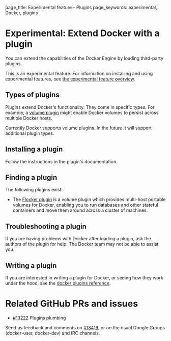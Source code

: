 page_title: Experimental feature - Plugins
page_keywords: experimental, Docker, plugins

# Experimental: Extend Docker with a plugin 

You can extend the capabilities of the Docker Engine by loading third-party
plugins. 

This is an experimental feature. For information on installing and using experimental features, see [the experimental feature overview](experimental.md).

## Types of plugins

Plugins extend Docker's functionality.  They come in specific types.  For
example, a [volume plugin](/experimental/plugins_volume) might enable Docker
volumes to persist across multiple Docker hosts.

Currently Docker supports volume plugins. In the future it will support
additional plugin types.

## Installing a plugin

Follow the instructions in the plugin's documentation.

## Finding a plugin

The following plugins exist:

* The [Flocker plugin](https://clusterhq.com/docker-plugin/) is a volume plugin
which provides multi-host portable volumes for Docker, enabling you to run
  databases and other stateful containers and move them around across a cluster
  of machines.

## Troubleshooting a plugin

If you are having problems with Docker after loading a plugin, ask the authors
of the plugin for help. The Docker team may not be able to assist you.

## Writing a plugin

If you are interested in writing a plugin for Docker, or seeing how they work
under the hood, see the [docker plugins reference](/experimental/plugin_api).

# Related GitHub PRs and issues

- [#13222](https://github.com/docker/docker/pull/13222) Plugins plumbing

Send us feedback and comments on [#13419](https://github.com/docker/docker/issues/13419),
or on the usual Google Groups (docker-user, docker-dev) and IRC channels.
